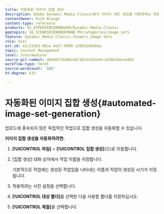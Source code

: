 ```yaml
---
title: 자동화된 이미지 집합 생성
description: Adobe Dynamic Media Classic에서 이미지 세트 생성을 자동화하는 방법을 알아봅니다.
contentOwner: Rick Brough
content-type: reference
products: SG_EXPERIENCEMANAGER/Dynamic-Media-Classic
geptopics: SG_SCENESEVENONDEMAND_PK/categories/image_sets
feature: Dynamic Media Classic,Viewers,Image Sets
role: User
exl-id: e2c22d93-061e-4e57-9999-120592dbd56a
topic: Content Management
level: Intermediate
source-git-commit: de6997fda88c4471625242ee9cca59b344cee945
workflow-type: tm+mt
source-wordcount: '102'
ht-degree: 61%

---
```


# 자동화된 이미지 집합 생성{#automated-image-set-generation}

<!-- 

Comment Type: remark
Last Modified By: 
Last Modified Date: 

<p>New for 6.5</p>

 -->

업로드에 종속되지 않은 독립적인 작업으로 집합 생성을 자동화할 수 있습니다.

**이미지 집합 생성을 자동화하려면:**

1. **[!UICONTROL 파일]** > **[!UICONTROL 집합 생성]**(으)로 이동합니다.
1. [집합 생성] 대화 상자에서 작업 이름을 지정합니다.

   기본적으로 작업에는 생성된 작업임을 나타내는 이름과 작업이 생성된 시기가 지정됩니다.

1. 적용하려는 사전 설정을 선택합니다.
1. **[!UICONTROL 대상 폴더]**&#x200B;를 선택한 다음 사용할 폴더를 지정하십시오.
1. **[!UICONTROL 제출]**&#x200B;을 선택합니다.
